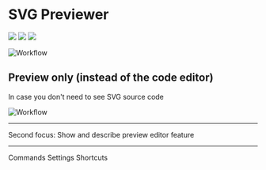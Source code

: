 # SVG Previewer

[![](https://vsmarketplacebadge.apphb.com/version/vitaliymaz.vscode-svg-previewer.svg)](https://marketplace.visualstudio.com/items?itemName=vitaliymaz.vscode-svg-previewer)
[![](https://vsmarketplacebadge.apphb.com/downloads/vitaliymaz.vscode-svg-previewer.svg)](https://marketplace.visualstudio.com/items?itemName=vitaliymaz.vscode-svg-previewer)
[![](https://vsmarketplacebadge.apphb.com/rating/vitaliymaz.vscode-svg-previewer.svg)](https://marketplace.visualstudio.com/items?itemName=vitaliymaz.vscode-svg-previewer)

![Workflow](media/preview.gif)


## Preview only (instead of the code editor)

In case you don't need to see SVG source code 

![Workflow](media/preview-editor.gif)

---

Second focus:
Show and describe preview editor feature

---

Commands
Settings
Shortcuts
